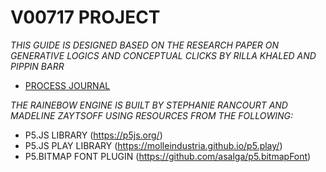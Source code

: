 # V00717 PROJECT

*THIS GUIDE IS DESIGNED BASED ON THE RESEARCH PAPER ON GENERATIVE LOGICS AND CONCEPTUAL CLICKS BY RILLA KHALED AND PIPPIN BARR*

* [PROCESS JOURNAL](https://github.com/m-hops/summer-2021-research-project/wiki/PROCESS-JOURNAL)

*THE RAINEBOW ENGINE IS BUILT BY STEPHANIE RANCOURT AND MADELINE ZAYTSOFF USING RESOURCES FROM THE FOLLOWING:*

- P5.JS LIBRARY (https://p5js.org/)
- P5.JS PLAY LIBRARY (https://molleindustria.github.io/p5.play/)
- P5.BITMAP FONT PLUGIN (https://github.com/asalga/p5.bitmapFont)
